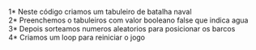 1* Neste código criamos um tabuleiro de batalha naval<br>
2* Preenchemos o tabuleiros com valor booleano false que indica agua<br>
3* Depois sorteamos numeros aleatorios para posicionar os barcos<br>
4* Criamos um loop para reiniciar o jogo<br>
